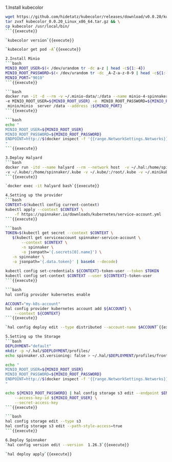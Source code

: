 1.Install kubecolor
```bash
wget https://github.com/hidetatz/kubecolor/releases/download/v0.0.20/kubecolor_0.0.20_Linux_x86_64.tar.gz && \
tar zvxf kubecolor_0.0.20_Linux_x86_64.tar.gz && \
cp kubecolor /usr/local/bin/
```{{execute}}

`kubecolor version`{{execute}}

`kubecolor get pod -A`{{execute}}

2.Install Minio
```bash
MINIO_ROOT_USER=$(< /dev/urandom tr -dc a-z | head -c${1:-4})
MINIO_ROOT_PASSWORD=$(< /dev/urandom tr -dc _A-Z-a-z-0-9 | head -c${1:-8})
MINIO_PORT="9010"
```{{execute}}

```bash
docker run -it -d --rm -v ~/.minio-data/:/data --name minio-4-spinnaker -p ${MINIO_PORT}:${MINIO_PORT} \
-e MINIO_ROOT_USER=${MINIO_ROOT_USER} -e  MINIO_ROOT_PASSWORD=${MINIO_ROOT_PASSWORD} \
 minio/minio  server /data --address :${MINIO_PORT}
```{{execute}}

```bash
echo "
MINIO_ROOT_USER=${MINIO_ROOT_USER}
MINIO_ROOT_PASSWORD=${MINIO_ROOT_PASSWORD}
ENDPOINT=http://$(docker inspect -f '{{range.NetworkSettings.Networks}}{{.IPAddress}}{{end}}' minio-4-spinnaker):${MINIO_PORT}
"
```{{execute}}

3.Deploy Halyard
```bash
docker run -itd --name halyard --rm --network host  -v ~/.hal:/home/spinnaker/.hal \
-v ~/.kube/:/home/spinnaker/.kube -v ~/.kube/:/root/.kube -v ~/.minikube/:/root/.minikube -it ghcr.io/ahmetozer/halyard-container
```{{execute}}

`docker exec -it halyard bash`{{execute}}

4.Setting up the provider
```bash
CONTEXT=$(kubectl config current-context)
kubectl apply --context $CONTEXT \
    -f https://spinnaker.io/downloads/kubernetes/service-account.yml
```{{execute}}

```bash
TOKEN=$(kubectl get secret --context $CONTEXT \
   $(kubectl get serviceaccount spinnaker-service-account \
       --context $CONTEXT \
       -n spinnaker \
       -o jsonpath='{.secrets[0].name}') \
   -n spinnaker \
   -o jsonpath='{.data.token}' | base64 --decode)
   
kubectl config set-credentials ${CONTEXT}-token-user --token $TOKEN
kubectl config set-context $CONTEXT --user ${CONTEXT}-token-user   
```{{execute}}

```bash
hal config provider kubernetes enable

ACCOUNT="my-k8s-account"
hal config provider kubernetes account add ${ACCOUNT} \
    --context ${CONTEXT}
```{{execute}}

`hal config deploy edit --type distributed --account-name $ACCOUNT`{{execute}}

5.Setting up the Storage
```bash
DEPLOYMENT="default"
mkdir -p ~/.hal/$DEPLOYMENT/profiles/
echo spinnaker.s3.versioning: false > ~/.hal/$DEPLOYMENT/profiles/front50-local.yml

echo "
MINIO_ROOT_USER=${MINIO_ROOT_USER}
MINIO_ROOT_PASSWORD=${MINIO_ROOT_PASSWORD}
ENDPOINT=http://$(docker inspect -f '{{range.NetworkSettings.Networks}}{{.IPAddress}}{{end}}' minio-4-spinnaker):${MINIO_PORT}
"

echo ${MINIO_ROOT_PASSWORD} | hal config storage s3 edit --endpoint $ENDPOINT \
    --access-key-id ${MINIO_ROOT_USER} \
    --secret-access-key
```{{execute}}

```bash
hal config storage edit --type s3
hal config storage s3 edit --path-style-access=true
```{{execute}}

6.Deploy Spinnaker
`hal config version edit --version  1.26.3`{{execute}}

`hal deploy apply`{{execute}}

